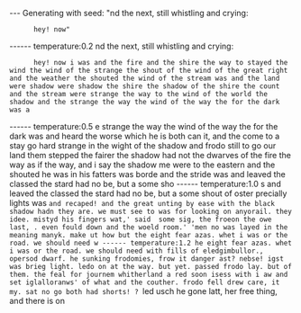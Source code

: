 --- Generating with seed: "nd the next, still whistling and crying:

          hey! now"
------ temperature:0.2
nd the next, still whistling and crying:

          hey! now i was and the fire and the shire the way to stayed the wind the wind of the strange the shout of the wind of the great right and the weather the shouted the wind of the stream was and the land were shadow were shadow the shire the shadow of the shire the count and the stream were strange the way to the wind of the world the shadow and the strange the way the wind of the way the for the dark was a
------ temperature:0.5
e strange the way the wind of the way the for the dark was and heard the worse which he is both can it, and the come to a stay go hard strange in the wight of the shadow and frodo still to go our land them stepped the fairer the shadow had not the dwarves of the fire the way as if the way, and i say the shadow me were to the eastern and the shouted he was in his fatters was borde and the stride was and leaved the classed the stard had no be, but a some sho
------ temperature:1.0
s and leaved the classed the stard had no be, but a some shout of oster precially lights was `and recaped! and the great unting by ease with the black shadow hadn they are. we must see to was for looking on anyorail. they idee.
     mistyd his fingers wat,' said  some sig, the froeon the owe last, . even fould down and the woeld room.'
     'men no was layed in the meaning manyk. make ut how but the eight fear azas. whet i was or the road. we should need w
------ temperature:1.2
he eight fear azas. whet i was or the road. we should need with fills of eledgimbullor., opersod dwarf. he sunking frodomies, frow it danger ast? nebse! igst was brieg light. ledo on at the way. but yet. passed frodo lay. but of them. the feal for journem whitherland a red soon isess with i aw and set iglalloranws' of what and the couther. frodo fell drew care, it my.
     sat no go both had shorts!
? `led usch he gone latt, her free thing, and there is on
